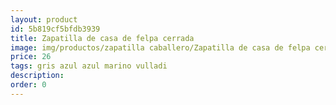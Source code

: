 ```yaml
---
layout: product
id: 5b819cf5bfdb3939
title: Zapatilla de casa de felpa cerrada  
image: img/productos/zapatilla caballero/Zapatilla de casa de felpa cerrada  =26 =gris azul azul marino vulladi.webp
price: 26 
tags: gris azul azul marino vulladi
description: 
order: 0
---
```

